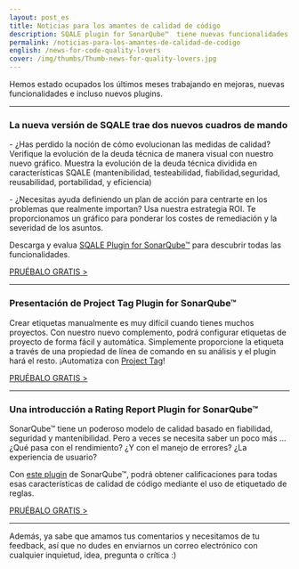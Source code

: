 ```yaml
---
layout: post_es
title: Noticias para los amantes de calidad de código
description: SQALE plugin for SonarQube™  tiene nuevas funcionalidades para gestionar la deuda técnica. También hemos añadido dos nuevos plugins para sonar a nuestro portfolio - Project Tag y Rating Report incorporan funcionalidades avanzadas en el uso de etiquetas de SonarQube™
permalink: /noticias-para-los-amantes-de-calidad-de-codigo
english: /news-for-code-quality-lovers
cover: /img/thumbs/Thumb-news-for-quality-lovers.jpg
---
```


Hemos estado ocupados los últimos meses trabajando en mejoras, nuevas funcionalidades e incluso nuevos plugins.

---

### La nueva versión de SQALE trae dos nuevos cuadros de mando


\- ¿Has perdido la noción de cómo evolucionan las medidas de calidad? Verifique la evolución de la deuda técnica de manera visual con nuestro nuevo gráfico. Muestra la evolución de la deuda técnica dividida en características SQALE (mantenibilidad, testeabilidad, fiabilidad,seguridad, reusabilidad, portabilidad, y eficiencia)
 
\- ¿Necesitas ayuda definiendo un plan de acción para centrarte en los problemas que realmente importan? Usa nuestra estrategia ROI. Te proporcionamos un gráfico para ponderar los costes de remediación y la severidad de los asuntos. 

Descarga y evalua [SQALE Plugin for SonarQube™](https://www.bitegarden.com/es/sonarqube-sqale) para descubrir todas las funcionalidades. 

<a href="/es/sonarqube-sqale-trial-form" class="btn btn-primary btn-call-to-action fancybox">PRUÉBALO GRATIS ></a>

---

### Presentación de Project Tag Plugin for SonarQube™

Crear etiquetas manualmente es muy difícil cuando tienes muchos proyectos. Con nuestro nuevo complemento, podrá configurar etiquetas de proyecto de forma fácil y automática. Simplemente proporcione la etiqueta a través de una propiedad de línea de comando en su análisis y el plugin hará el resto.
¡Automatiza con [Project Tag](https://www.bitegarden.com/es/sonarqube-project-tag)! 

<a href="/es/sonarqube-project-tag-trial-form" class="btn btn-primary btn-call-to-action fancybox">PRUÉBALO GRATIS ></a>

---

### Una introducción a Rating Report Plugin for SonarQube™

SonarQube™ tiene un poderoso modelo de calidad basado en fiabilidad, seguridad y mantenibilidad. Pero a veces se necesita saber un poco más ... ¿Qué pasa con el rendimiento? ¿Y con el manejo de errores? ¿La experiencia de usuario?

Con [este plugin](https://www.bitegarden.com/es/sonarqube-rating) de SonarQube™, podrá obtener calificaciones para todas esas características de calidad de código mediante el uso de etiquetado de reglas.

<a href="/es/sonarqube-rating-trial-form" class="btn btn-primary btn-call-to-action fancybox">PRUÉBALO GRATIS ></a>

---

Además, ya sabe que amamos tus comentarios y necesitamos de tu feedback, así que no dudes en enviarnos un correo electrónico con cualquier inquietud, idea, pregunta o crítica :)
